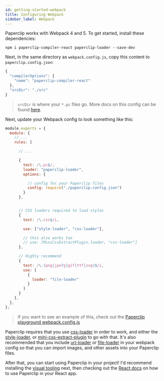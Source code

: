 ```yaml
---
id: getting-started-webpack
title: Configuring Webpack
sidebar_label: Webpack
---
```


<!-- TODO: #891 -->

Paperclip works with Webpack 4 and 5. To get started, install these dependencies:

```
npm i paperclip-compiler-react paperclip-loader --save-dev
```

Next, in the same directory as `webpack.config.js`, copy this content to `paperclip.config.json`:

```javascript
{
  "compilerOptions": {
    "name": "paperclip-compiler-react"
  },
  "srcDir": "./src"
}

```

> `srcDir` is where your `*.pc` files go. More docs on this config can be found [here](configure-paperclip).

Next, update your Webpack config to look something like this:

```javascript
module.exports = {
  module: {
    // ... 
    rules: [

      // ...

      {
        test: /\.pc$/,
        loader: "paperclip-loader",
        options: {

          // config for your Paperclip files
          config: require("./paperclip.config.json")
        }
      },


      // CSS loaders required to load styles
      {
        test: /\.css$/i,

        use: ["style-loader", "css-loader"],

        // this also works too
        // use: [MiniCssExtractPlugin.loader, "css-loader"]
      },

      // Highly recommend
      {
        test: /\.(png|jpe?g|gif|ttf|svg)$/i,
        use: [
          {
            loader: "file-loader"
          }
        ]
      }
    ],
  },
};
```

> If you want to see an example of this, check out the [Paperclip playground webpack.config.js](https://github.com/crcn/paperclip/blob/master/packages/paperclip-playground/webpack.config.js#L62)

Paperclip requires that you use [css-loader](https://webpack.js.org/loaders/css-loader/) in order to work, and either the [style-loader](https://webpack.js.org/loaders/style-loader/), or [mini-css-extract-plugin](https://webpack.js.org/plugins/mini-css-extract-plugin/) to go with that. It's also recommended that you include [url-loader](https://webpack.js.org/loaders/url-loader/) or [file-loader](https://webpack.js.org/loaders/file-loader/) in your webpack config so that you can import images, and other assets into your Paperclip files.

After that, you can start using Paperclip in your project! I'd recommend installing the [visual tooling](visual-tooling) next, then checking out the [React docs](usage-react#importing-pc-files) on how to use Paperclip in your React app.